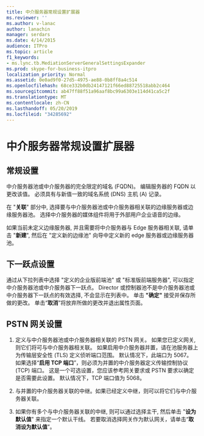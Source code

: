 ```yaml
---
title: 中介服务器常规设置扩展器
ms.reviewer: ''
ms.author: v-lanac
author: lanachin
manager: serdars
ms.date: 4/14/2015
audience: ITPro
ms.topic: article
f1_keywords:
- ms.lync.tb.MediationServerGeneralSettingsExpander
ms.prod: skype-for-business-itpro
localization_priority: Normal
ms.assetid: 0e0ad9f0-27d5-4975-ae88-0b8ff8a4c514
ms.openlocfilehash: 68ce332b0db24147121f66ed88725518abb2c464
ms.sourcegitcommit: ab47ff88f51a96aaf8bc99a6303e114d41ca5c2f
ms.translationtype: MT
ms.contentlocale: zh-CN
ms.lasthandoff: 05/20/2019
ms.locfileid: "34285692"
---
```

# <a name="mediation-server-general-settings-expander"></a>中介服务器常规设置扩展器
 


## <a name="general-settings"></a>常规设置

中介服务器池或中介服务器的完全限定的域名 (FQDN)。 编辑服务器的 FQDN 以更改该值。 必须具有与新值一致的域名系统 (DNS) 主机 (A) 记录。
  
在 "**关联**" 部分中, 选择要与中介服务器池或中介服务器相关联的边缘服务器或边缘服务器池。 选择中介服务器的媒体组件将用于外部用户企业语音的边缘。
  
如果当前未定义边缘服务器, 并且需要将中介服务器与 Edge 服务器相关联, 请单击 "**新建**", 然后在 "定义新的边缘池" 向导中定义新的 edge 服务器或边缘服务器池。
  
## <a name="next-hop-settings"></a>下一跃点设置

通过从下拉列表中选择 "定义的企业版前端池" 或 "标准版前端服务器", 可以指定中介服务器池或中介服务器下一跃点。 Director 或控制器池不是中介服务器池或中介服务器下一跃点的有效选择, 不会显示在列表中。 单击 **"确定"** 接受并保存所做的更改。 单击“**取消**”将放弃所做的更改并退出属性页面。
  
## <a name="pstn-gateway-settings"></a>PSTN 网关设置

1. 定义与中介服务器池或中介服务器相关联的 PSTN 网关。 如果您已定义网关, 则它们将可与中介服务器相关联。 如果启用中介服务器并置，请在池服务器上为传输层安全性 (TLS) 定义侦听端口范围。 默认情况下，此端口为 5067。 如果选择“**启用 TCP 端口**”，则必须为并置的中介服务器定义传输控制协议 (TCP) 端口。 这是一个可选设置，您应该参考网关要求或 PSTN 要求以确定是否需要此设置。 默认情况下，TCP 端口值为 5068。
    
2. 与并置的中介服务器关联的中继。如果已经定义中继，则可以将它们与中介服务器关联。 
    
3. 如果你有多个与中介服务器关联的中继, 则可以通过选择主干, 然后单击 "**设为默认值**" 来指定一个默认干线。 若要取消选择网关作为默认网关，请单击“**取消设为默认值**”。 
    

